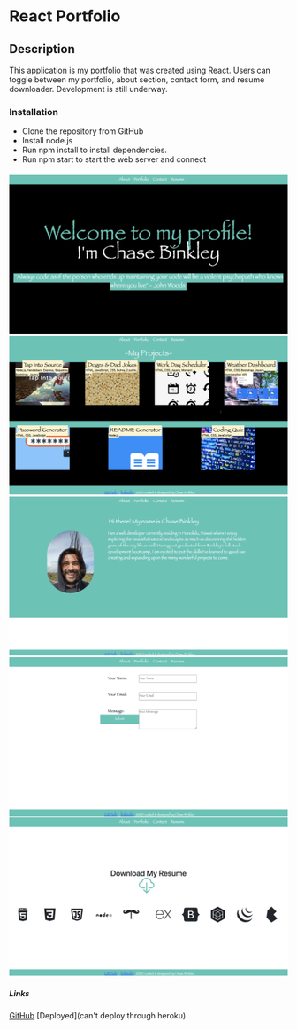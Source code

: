 # React Portfolio

## Description

This application is my portfolio that was created using React. Users can toggle between my portfolio, about section, contact form, and resume downloader. Development is still underway. 

### Installation

- Clone the repository from GitHub
- Install node.js
- Run npm install to install dependencies.
- Run npm start to start the web server and connect

####

![screenshot of application front page](./assets/front_page.png)
![screenshot of portfolio page](./assets/portfolio.png)
![screenshot of about page](./assets/about.png)
![screenshot of contact page](./assets/contact.png)
![screenshot of resume page](./assets/resume.png)

##### Links

[GitHub](https://github.com/chasebinkley/React-Portfolio)
[Deployed](can't deploy through heroku)

